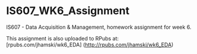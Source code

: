 # IS607_WK6_Assignment

IS607 - Data Acquisition &amp; Management, homework assignment for week 6. 

This assignment is also uploaded to RPubs at: [rpubs.com/jhamski/wk6_EDA] (http://rpubs.com/jhamski/wk6_EDA)
